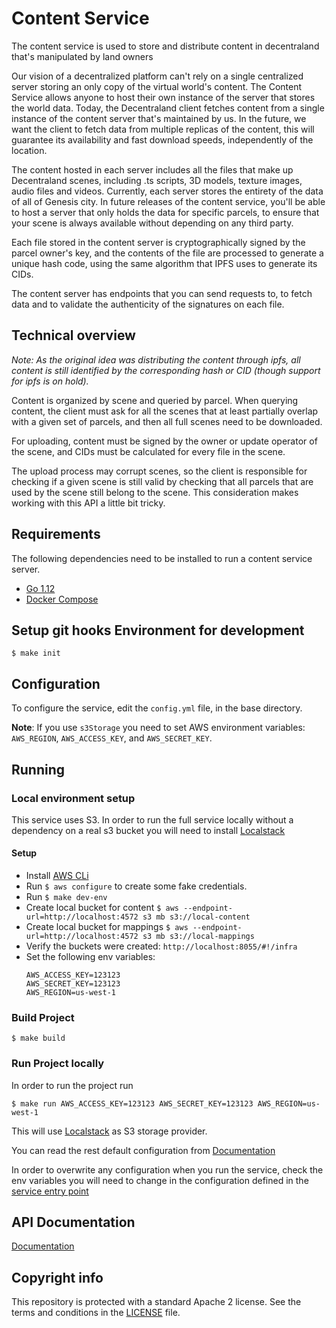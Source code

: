 # Content Service

The content service is used to store and distribute content in decentraland that's manipulated by land owners

Our vision of a decentralized platform can't rely on a single centralized server storing an only copy of the virtual world's content. The Content Service allows anyone to host their own instance of the server that stores the world data. Today, the Decentraland client fetches content from a single instance of the content server that's maintained by us. In the future, we want the client to fetch data from multiple replicas of the content, this will guarantee its availability and fast download speeds, independently of the location.

The content hosted in each server includes all the files that make up Decentraland scenes, including .ts scripts, 3D models, texture images, audio files and videos. Currently, each server stores the entirety of the data of all of Genesis city. In future releases of the content service, you'll be able to host a server that only holds the data for specific parcels, to ensure that your scene is always available without depending on any third party.

Each file stored in the content server is cryptographically signed by the parcel owner's key, and the contents of the file are processed to generate a unique hash code, using the same algorithm that IPFS uses to generate its CIDs.

The content server has endpoints that you can send requests to, to fetch data and to validate the authenticity of the signatures on each file.

## Technical overview

*Note: As the original idea was distributing the content through ipfs, all content is still identified by the corresponding hash or CID (though support for ipfs is on hold).* 

Content is organized by scene and queried by parcel. When querying content, the client must ask for all the scenes that at least partially overlap with a given set of parcels, and then all full scenes need to be downloaded.

For uploading, content must be signed by the owner or update operator of the scene, and CIDs must be calculated for every file in the scene.

The upload process may corrupt scenes, so the client is responsible for checking if a given scene is still valid by checking that all parcels that are used by the scene still belong to the scene. This consideration makes working with this API a little bit tricky.

## Requirements

The following dependencies need to be installed to run a content service server.

- [Go 1.12](https://golang.org/dl/)
- [Docker Compose](https://docs.docker.com/compose/)
## Setup git hooks Environment for development

```
$ make init
```


## Configuration

To configure the service, edit the `config.yml` file, in the base directory.

**Note**: If you use `s3Storage` you need to set AWS environment variables: `AWS_REGION`, `AWS_ACCESS_KEY`, and `AWS_SECRET_KEY`.

## Running

### Local environment setup

This service uses S3. In order to run the full service locally without a dependency on a real s3 bucket you will need to install [Localstack](https://github.com/localstack/localstack)

#### Setup
* Install [AWS CLi](https://docs.aws.amazon.com/cli/latest/userguide/cli-chap-install.html)
* Run `$ aws configure` to create some fake credentials.
* Run `$ make dev-env`
* Create local bucket for content
 `$ aws --endpoint-url=http://localhost:4572 s3 mb s3://local-content`
* Create local bucket for mappings
 `$ aws --endpoint-url=http://localhost:4572 s3 mb s3://local-mappings`
* Verify the buckets were created: `http://localhost:8055/#!/infra`
* Set the following env variables:
    ```
    AWS_ACCESS_KEY=123123
    AWS_SECRET_KEY=123123
    AWS_REGION=us-west-1
    ```

### Build Project

```
$ make build
```

### Run Project locally

In order to run the project run

```
$ make run AWS_ACCESS_KEY=123123 AWS_SECRET_KEY=123123 AWS_REGION=us-west-1
```

This will use [Localstack](https://github.com/localstack/localstack) as S3 storage provider.

You can read the rest default configuration from [Documentation](config/config.yml)

In order to overwrite any configuration when you run the service, check the env variables you will need to change in the configuration defined in the [service entry point](cmd/service/main.go) 



## API Documentation

[Documentation](https://github.com/decentraland/content-service/blob/master/docs/APIDOC.md)


## Copyright info
This repository is protected with a standard Apache 2 license. See the terms and conditions in the [LICENSE](https://github.com/decentraland/content-service/blob/master/LICENSE) file.
